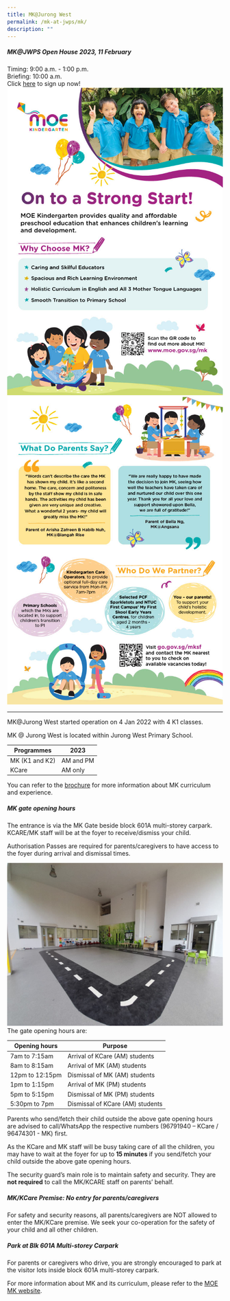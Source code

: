 ```yaml
---
title: MK@Jurong West
permalink: /mk-at-jwps/mk/
description: ""
---
```

##### MK@JWPS Open House 2023, 11 February 

Timing: 9:00 a.m. - 1:00 p.m.<br>
Briefing: 10:00 a.m. <br>
Click [here](https://www.moe.gov.sg/preschool/moe-kindergarten/2023-open-house) to sign up now! <br>
![](/images/MK/OpenHouse/2023/2023%20MK%20OH%20Flyer1024_1.jpg)
![](/images/MK/OpenHouse/2023/2023%20MK%20OH%20Flyer1024_2.jpg) 
<br>

-------------------------------------------------

MK@Jurong West started operation on 4 Jan 2022 with 4 K1 classes.

MK @ Jurong West is located within Jurong West Primary School. 

| Programmes | 2023 |
| -------- |  -------- |
| MK (K1 and K2)     |  AM and PM     |
| KCare | AM only |

You can refer to the [brochure](/files/MK/MOE%20Brochure%20English%202022.pdf) for more information about MK curriculum and experience.
		
##### MK gate opening hours

The entrance is via the MK Gate beside block 601A multi-storey carpark. KCARE/MK staff will be at the foyer to receive/dismiss your child.

Authorisation Passes are required for parents/caregivers to have access to the  foyer during arrival and dismissal times.<br>

![](/images/MK/Waiting%20area.jpeg)
The gate opening hours are:

| Opening hours | Purpose |
| -------- | -------- |
| 7am to 7:15am     | Arrival of KCare (AM) students     |
| 8am to 8:15am | Arrival of MK (AM) students |
| 12pm to 12:15pm | Dismissal of MK (AM) students |
| 1pm to 1:15pm | Arrival of MK (PM) students |
| 5pm to 5:15pm | Dismissal of MK (PM) students |
| 5:30pm to 7pm | Dismissal of KCare (AM) students |


Parents who send/fetch their child outside the above gate opening hours are advised to call/WhatsApp the respective numbers (96791940 – KCare / 96474301 - MK) first.<br>

As the KCare and MK staff will be busy taking care of all the children, you may have to wait at the foyer for up to **15 minutes** if you send/fetch your child outside the above gate opening hours.

The security guard’s main role is to maintain safety and security. They are **not required** to call the MK/KCARE staff on parents’ behalf.

##### MK/KCare Premise: No entry for parents/caregivers

For safety and security reasons, all parents/caregivers are NOT allowed to enter the MK/KCare premise. We seek your co-operation for the safety of your child and all other children.

##### Park at Blk 601A Multi-storey Carpark

For parents or caregivers who drive, you are strongly encouraged to park at the visitor lots inside block 601A multi-storey carpark. 


		
For more information about MK and its curriculum, please refer to the [MOE MK website](https://moe.gov.sg/preschool/moe-kindergarten/).